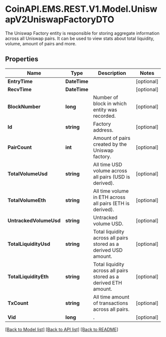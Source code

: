 # CoinAPI.EMS.REST.V1.Model.UniswapV2UniswapFactoryDTO
The Uniswap Factory entity is responsible for storing aggregate information across all Uniswap pairs. It can be used to view stats about total liquidity, volume, amount of pairs and more.

## Properties

Name | Type | Description | Notes
------------ | ------------- | ------------- | -------------
**EntryTime** | **DateTime** |  | [optional] 
**RecvTime** | **DateTime** |  | [optional] 
**BlockNumber** | **long** | Number of block in which entity was recorded. | [optional] 
**Id** | **string** | Factory address. | [optional] 
**PairCount** | **int** | Amount of pairs created by the Uniswap factory. | [optional] 
**TotalVolumeUsd** | **string** | All time USD volume across all pairs (USD is derived). | [optional] 
**TotalVolumeEth** | **string** | All time volume in ETH across all pairs (ETH is derived). | [optional] 
**UntrackedVolumeUsd** | **string** | Untracked volume USD. | [optional] 
**TotalLiquidityUsd** | **string** | Total liquidity across all pairs stored as a derived USD amount. | [optional] 
**TotalLiquidityEth** | **string** | Total liquidity across all pairs stored as a derived ETH amount. | [optional] 
**TxCount** | **string** | All time amount of transactions across all pairs. | [optional] 
**Vid** | **long** | . | [optional] 

[[Back to Model list]](../README.md#documentation-for-models) [[Back to API list]](../README.md#documentation-for-api-endpoints) [[Back to README]](../README.md)

